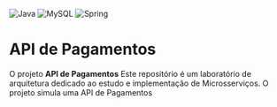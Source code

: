 ![Java](https://img.shields.io/badge/java-%23ED8B00.svg?style=for-the-badge&logo=openjdk&logoColor=white)
![MySQL](https://img.shields.io/badge/mysql-4479A1.svg?style=for-the-badge&logo=mysql&logoColor=white)
![Spring](https://img.shields.io/badge/spring-%236DB33F.svg?style=for-the-badge&logo=spring&logoColor=white)

<h1>API de Pagamentos</h1>
<p> 
  O projeto <strong>API de Pagamentos</strong> Este repositório é um laboratório de arquitetura dedicado ao estudo e implementação de Microsserviços. O projeto simula uma API de Pagamentos
</p>
